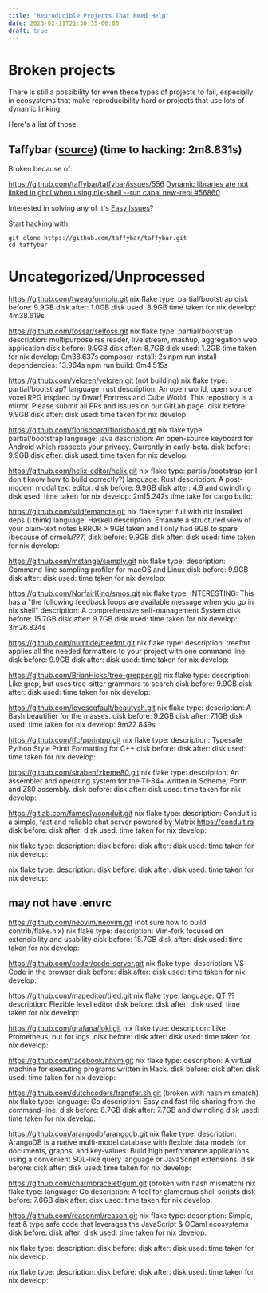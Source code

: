 ```yaml
---
title: "Reproducible Projects That Need Help"
date: 2023-02-11T21:30:35-06:00
draft: true
---
```



# Broken projects

There is still a possibility for even these types of projects to fail, especially in ecosystems that make reproducibility hard or projects that use lots of dynamic linking.

Here's a list of those:

## Taffybar ([source](https://github.com/taffybar/taffybar)) (time to hacking: 2m8.831s)

Broken because of:

https://github.com/taffybar/taffybar/issues/556
[Dynamic libraries are not linked in ghci when using nix-shell --run cabal new-repl #56860](https://github.com/NixOS/nixpkgs/issues/56860)

Interested in solving any of it's [Easy Issues](https://github.com/taffybar/taffybar/issues?q=is%3Aopen+is%3Aissue+label%3Aeasy)?

Start hacking with:

```
git clone https://github.com/taffybar/taffybar.git
cd taffybar
```

# Uncategorized/Unprocessed

https://github.com/tweag/ormolu.git
nix flake type: partial/bootstrap
disk before: 9.9GB
disk after: 1.0GB
disk used: 8.9GB
time taken for nix develop: 4m38.619s

https://github.com/fossar/selfoss.git
nix flake type: partial/bootstrap
description: multipurpose rss reader, live stream, mashup, aggregation web application
disk before: 9.9GB
disk after: 8.7GB
disk used: 1.2GB
time taken for nix develop: 0m38.637s
composer install: 2s
npm run install-dependencies: 13.964s
npm run build: 0m4.515s


https://github.com/veloren/veloren.git (not building)
nix flake type: partial/bootstrap?
language: rust
description: An open world, open source voxel RPG inspired by Dwarf Fortress and Cube World. This repository is a mirror. Please submit all PRs and issues on our GitLab page.
disk before: 9.9GB
disk after: 
disk used:
time taken for nix develop: 

https://github.com/florisboard/florisboard.git
nix flake type: partial/bootstrap
language: java
description: An open-source keyboard for Android which respects your privacy. Currently in early-beta.
disk before: 9.9GB
disk after: 
disk used:
time taken for nix develop: 

https://github.com/helix-editor/helix.git
nix flake type: partial/bootstrap (or I don't know how to build correctly?)
language: Rust
description: A post-modern modal text editor.
disk before: 9.9GB
disk after: 4.9 and dwindling
disk used:
time taken for nix develop: 2m15.242s
time take for cargo build: 

https://github.com/srid/emanote.git
nix flake type: full with nix installed deps (I think)
language: Haskell
description: Emanate a structured view of your plain-text notes
ERROR > 9GB taken and I only had 9GB to spare (because of ormolu???)
disk before: 9.9GB
disk after: 
disk used:
time taken for nix develop: 


https://github.com/mstange/samply.git
nix flake type:
description: Command-line sampling profiler for macOS and Linux
disk before: 9.9GB
disk after: 
disk used:
time taken for nix develop: 

https://github.com/NorfairKing/smos.git
nix flake type:
INTERESTING: This has a "the following feedback loops are available message when you go in nix shell"
description: A comprehensive self-management System
disk before: 15.7GB
disk after: 9.7GB
disk used:
time taken for nix develop: 3m26.824s

https://github.com/numtide/treefmt.git
nix flake type:
description: treefmt applies all the needed formatters to your project with one command line.
disk before: 9.9GB
disk after: 
disk used:
time taken for nix develop: 

https://github.com/BrianHicks/tree-grepper.git
nix flake type:
description: Like grep, but uses tree-sitter grammars to search
disk before: 9.9GB
disk after: 
disk used:
time taken for nix develop: 

https://github.com/lovesegfault/beautysh.git
nix flake type:
description: A Bash beautifier for the masses.
disk before: 9.2GB
disk after: 7.1GB
disk used: 
time taken for nix develop: 9m22.849s

https://github.com/tfc/pprintpp.git
nix flake type:
description: Typesafe Python Style Printf Formatting for C++
disk before: 
disk after: 
disk used:
time taken for nix develop: 

https://github.com/siraben/zkeme80.git
nix flake type:
description: An assembler and operating system for the TI-84+ written in Scheme, Forth and Z80 assembly.
disk before: 
disk after: 
disk used:
time taken for nix develop: 

https://gitlab.com/famedly/conduit.git
nix flake type:
description: Conduit is a simple, fast and reliable chat server powered by Matrix https://conduit.rs
disk before: 
disk after: 
disk used:
time taken for nix develop: 


nix flake type:
description: 
disk before: 
disk after: 
disk used:
time taken for nix develop: 


nix flake type:
description: 
disk before: 
disk after: 
disk used:
time taken for nix develop: 

## may not have .envrc

https://github.com/neovim/neovim.git (not sure how to build contrib/flake.nix)
nix flake type:
description: Vim-fork focused on extensibility and usability
disk before: 15.7GB
disk after: 
disk used:
time taken for nix develop: 

https://github.com/coder/code-server.git
nix flake type:
description: VS Code in the browser
disk before: 
disk after: 
disk used:
time taken for nix develop: 

https://github.com/mapeditor/tiled.git
nix flake type:
language: QT ??
description: Flexible level editor
disk before: 
disk after: 
disk used:
time taken for nix develop: 


https://github.com/grafana/loki.git
nix flake type:
description: Like Prometheus, but for logs.
disk before: 
disk after: 
disk used:
time taken for nix develop: 

https://github.com/facebook/hhvm.git
nix flake type:
description: A virtual machine for executing programs written in Hack.
disk before: 
disk after: 
disk used:
time taken for nix develop: 

https://github.com/dutchcoders/transfer.sh.git (broken with hash mismatch)
nix flake type:
language: Go
description: Easy and fast file sharing from the command-line.
disk before: 8.7GB
disk after: 7.7GB and dwindling
disk used:
time taken for nix develop: 

https://github.com/arangodb/arangodb.git
nix flake type:
description: ArangoDB is a native multi-model database with flexible data models for documents, graphs, and key-values. Build high performance applications using a convenient SQL-like query language or JavaScript extensions.
disk before: 
disk after: 
disk used:
time taken for nix develop: 

https://github.com/charmbracelet/gum.git (broken with hash mismatch)
nix flake type:
language: Go
description: A tool for glamorous shell scripts 
disk before: 7.6GB
disk after: 
disk used:
time taken for nix develop: 

https://github.com/reasonml/reason.git
nix flake type:
description: Simple, fast & type safe code that leverages the JavaScript & OCaml ecosystems
disk before: 
disk after: 
disk used:
time taken for nix develop: 


nix flake type:
description: 
disk before: 
disk after: 
disk used:
time taken for nix develop: 


nix flake type:
description: 
disk before: 
disk after: 
disk used:
time taken for nix develop: 
